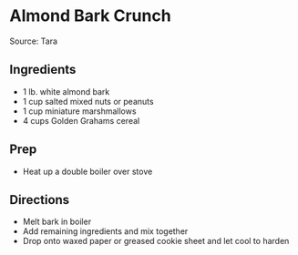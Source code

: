 # Almond Bark Crunch

Source: Tara

## Ingredients

- 1 lb. white almond bark
- 1 cup salted mixed nuts or peanuts
- 1 cup miniature marshmallows
- 4 cups Golden Grahams cereal

## Prep

- Heat up a double boiler over stove

## Directions

- Melt bark in boiler
- Add remaining ingredients and mix together
- Drop onto waxed paper or greased cookie sheet and let cool to harden
